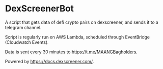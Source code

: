 # DexScreenerBot
A script that gets data of defi crypto pairs on dexscreener, and sends it to a telegram channel.

Script is regularly run on AWS Lambda, scheduled through EventBridge (Cloudwatch Events).

Data is sent every 30 minutes to https://t.me/MAANGBagholders.

Powered by https://docs.dexscreener.com/.
